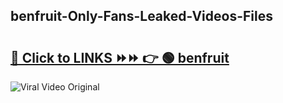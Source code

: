 
 ## benfruit-Only-Fans-Leaked-Videos-Files

# <h2><a href="https://mediaupload.pro?benfruit">🔗 Click to LINKS ⏩⏩ 👉 🟢 benfruit </a></h2>

<a href="https://mediaupload.pro?benfruit" rel="nofollow" data-target="animated-image.originalLink"><img src="https://i.ibb.co.com/xMMVF88/686577567.gif" alt="Viral Video Original" style="max-width: 100%; display: inline-block;" data-target="animated-image.originalImage"></a>